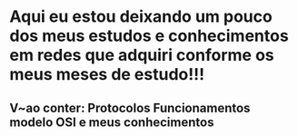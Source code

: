 <h1>Aqui eu estou deixando um pouco dos meus estudos e conhecimentos em redes que adquiri conforme os meus meses de estudo!!!</h1>

<h2>V~ao conter: Protocolos
                Funcionamentos
                modelo OSI e meus conhecimentos</h2>
